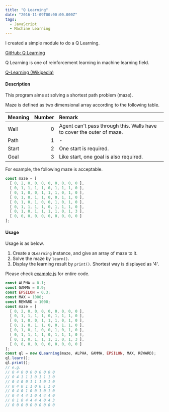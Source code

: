 ```yaml
---
title: "Q Learning"
date: "2016-11-09T00:00:00.000Z"
tags:
  - JavaScript
  - Machine Learning
---
```

I created a simple module to do a Q Learning.

[GitHub: Q Learning](https://github.com/saitoxu/ml-kitchen-sink/tree/master/02-q-learning)

Q Learning is one of reinforcement learning in machine learning field.

[Q-Learning (Wikipedia)](https://en.wikipedia.org/wiki/Q-learning)

#### **Description**
This program aims at solving a shortest path problem (maze).

Maze is defined as two dimensional array according to the following table.

|Meaning|Number|Remark|
|:--|--:|:--|
|Wall|0|Agent can't pass through this. Walls have to cover the outer of maze.|
|Path|1|-|
|Start|2|One start is required.|
|Goal|3|Like start, one goal is also required.|

For example, the following maze is acceptable.

```js
const maze = [
  [ 0, 2, 0, 0, 0, 0, 0, 0, 0, 0 ],
  [ 0, 1, 1, 1, 1, 0, 1, 1, 1, 0 ],
  [ 0, 1, 0, 0, 1, 1, 1, 0, 1, 0 ],
  [ 0, 1, 0, 1, 1, 0, 0, 1, 1, 0 ],
  [ 0, 1, 0, 1, 0, 0, 1, 0, 1, 0 ],
  [ 0, 1, 1, 1, 1, 0, 1, 1, 1, 0 ],
  [ 0, 1, 0, 1, 1, 1, 1, 0, 1, 3 ],
  [ 0, 0, 0, 0, 0, 0, 0, 0, 0, 0 ]
];
```

#### **Usage**
Usage is as below.

1. Create a `QLearning` instance, and give an array of maze to it.
2. Solve the maze by `learn()`.
3. Display the learning result by `print()`. Shortest way is displayed as '4'.

Please check [example.js](https://github.com/saitoxu/ml-kitchen-sink/blob/master/02-q-learning/example.js) for entire code.

```js
const ALPHA = 0.1;
const GAMMA = 0.9;
const EPSILON = 0.3;
const MAX = 1000;
const REWARD = 1000;
const maze = [
  [ 0, 2, 0, 0, 0, 0, 0, 0, 0, 0 ],
  [ 0, 1, 1, 1, 1, 0, 1, 1, 1, 0 ],
  [ 0, 1, 0, 0, 1, 1, 1, 0, 1, 0 ],
  [ 0, 1, 0, 1, 1, 0, 0, 1, 1, 0 ],
  [ 0, 1, 0, 1, 0, 0, 1, 0, 1, 0 ],
  [ 0, 1, 1, 1, 1, 0, 1, 1, 1, 0 ],
  [ 0, 1, 0, 1, 1, 1, 1, 0, 1, 3 ],
  [ 0, 0, 0, 0, 0, 0, 0, 0, 0, 0 ]
];
const ql = new QLearning(maze, ALPHA, GAMMA, EPSILON, MAX, REWARD);
ql.learn();
ql.print();
// e.g.
// 0 4 0 0 0 0 0 0 0 0
// 0 4 1 1 1 0 1 1 1 0
// 0 4 0 0 1 1 1 0 1 0
// 0 4 0 1 1 0 0 1 1 0
// 0 4 0 1 0 0 1 0 1 0
// 0 4 4 4 1 0 4 4 4 0
// 0 1 0 4 4 4 4 0 4 3
// 0 0 0 0 0 0 0 0 0 0
```
